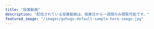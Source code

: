 ```yaml
---
title: "授業動画"
description: "配信されている授業動画は、授業日から一週間のみ閲覧可能です。"
featured_image: "/images/gohugo-default-sample-hero-image.jpg"
---
```

